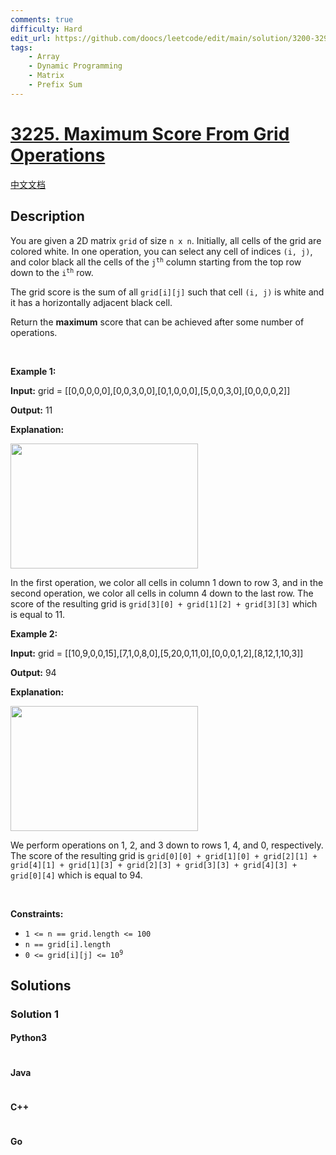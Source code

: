 ```yaml
---
comments: true
difficulty: Hard
edit_url: https://github.com/doocs/leetcode/edit/main/solution/3200-3299/3225.Maximum%20Score%20From%20Grid%20Operations/README_EN.md
tags:
    - Array
    - Dynamic Programming
    - Matrix
    - Prefix Sum
---
```


<!-- problem:start -->

# [3225. Maximum Score From Grid Operations](https://leetcode.com/problems/maximum-score-from-grid-operations)

[中文文档](/solution/3200-3299/3225.Maximum%20Score%20From%20Grid%20Operations/README.md)

## Description

<!-- description:start -->

<p>You are given a 2D matrix <code>grid</code> of size <code>n x n</code>. Initially, all cells of the grid are colored white. In one operation, you can select any cell of indices <code>(i, j)</code>, and color black all the cells of the <code>j<sup>th</sup></code> column starting from the top row down to the <code>i<sup>th</sup></code> row.</p>

<p>The grid score is the sum of all <code>grid[i][j]</code> such that cell <code>(i, j)</code> is white and it has a horizontally adjacent black cell.</p>

<p>Return the <strong>maximum</strong> score that can be achieved after some number of operations.</p>

<p>&nbsp;</p>
<p><strong class="example">Example 1:</strong></p>

<div class="example-block">
<p><strong>Input:</strong> <span class="example-io">grid = [[0,0,0,0,0],[0,0,3,0,0],[0,1,0,0,0],[5,0,0,3,0],[0,0,0,0,2]]</span></p>

<p><strong>Output:</strong> <span class="example-io">11</span></p>

<p><strong>Explanation:</strong></p>
<img alt="" src="https://fastly.jsdelivr.net/gh/doocs/leetcode@main/solution/3200-3299/3225.Maximum%20Score%20From%20Grid%20Operations/images/one.png" style="width: 300px; height: 200px;" />
<p>In the first operation, we color all cells in column 1 down to row 3, and in the second operation, we color all cells in column 4 down to the last row. The score of the resulting grid is <code>grid[3][0] + grid[1][2] + grid[3][3]</code> which is equal to 11.</p>
</div>

<p><strong class="example">Example 2:</strong></p>

<div class="example-block">
<p><strong>Input:</strong> <span class="example-io">grid = [[10,9,0,0,15],[7,1,0,8,0],[5,20,0,11,0],[0,0,0,1,2],[8,12,1,10,3]]</span></p>

<p><strong>Output:</strong> <span class="example-io">94</span></p>

<p><strong>Explanation:</strong></p>
<img alt="" src="https://fastly.jsdelivr.net/gh/doocs/leetcode@main/solution/3200-3299/3225.Maximum%20Score%20From%20Grid%20Operations/images/two-1.png" style="width: 300px; height: 200px;" />
<p>We perform operations on 1, 2, and 3 down to rows 1, 4, and 0, respectively. The score of the resulting grid is <code>grid[0][0] + grid[1][0] + grid[2][1] + grid[4][1] + grid[1][3] + grid[2][3] + grid[3][3] + grid[4][3] + grid[0][4]</code> which is equal to 94.</p>
</div>

<p>&nbsp;</p>
<p><strong>Constraints:</strong></p>

<ul>
	<li><code>1 &lt;=&nbsp;n == grid.length &lt;= 100</code></li>
	<li><code>n == grid[i].length</code></li>
	<li><code>0 &lt;= grid[i][j] &lt;= 10<sup>9</sup></code></li>
</ul>

<!-- description:end -->

## Solutions

<!-- solution:start -->

### Solution 1

<!-- tabs:start -->

#### Python3

```python

```

#### Java

```java

```

#### C++

```cpp

```

#### Go

```go

```

<!-- tabs:end -->

<!-- solution:end -->

<!-- problem:end -->
